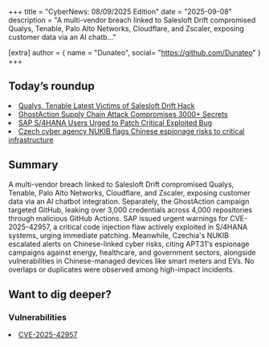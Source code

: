 +++
  title = "CyberNews: 08/09/2025 Edition"
  date = "2025-09-08"
  description = "A multi-vendor breach linked to Salesloft Drift compromised Qualys, Tenable, Palo Alto Networks, Cloudflare, and Zscaler, exposing customer data via an AI chatb..."

  [extra]
  author = { name = "Dunateo", social= "https://github.com/Dunateo" }
  +++
<html><body>
<h2>Today’s roundup</h2>
<li><a href='https://www.infosecurity-magazine.com/news/qualys-tenable-salesloft-drift-hack/'>Qualys, Tenable Latest Victims of Salesloft Drift Hack</a></li>
<li><a href='https://www.infosecurity-magazine.com/news/ghostaction-supply-chain-3000/'>GhostAction Supply Chain Attack Compromises 3000+ Secrets</a></li>
<li><a href='https://www.infosecurity-magazine.com/news/sap-s4hana-patch-critical/'>SAP S/4HANA Users Urged to Patch Critical Exploited Bug</a></li>
<li><a href='https://securityaffairs.com/181976/intelligence/czech-cyber-agency-nukib-flags-chinese-espionage-risks-to-critical-infrastructure.html'>Czech cyber agency NUKIB flags Chinese espionage risks to critical infrastructure</a></li>
<h2>Summary</h2>
<p>A multi-vendor breach linked to Salesloft Drift compromised Qualys, Tenable, Palo Alto Networks, Cloudflare, and Zscaler, exposing customer data via an AI chatbot integration. Separately, the GhostAction campaign targeted GitHub, leaking over 3,000 credentials across 4,000 repositories through malicious GitHub Actions. SAP issued urgent warnings for CVE-2025-42957, a critical code injection flaw actively exploited in S/4HANA systems, urging immediate patching. Meanwhile, Czechia's NUKIB escalated alerts on Chinese-linked cyber risks, citing APT31's espionage campaigns against energy, healthcare, and government sectors, alongside vulnerabilities in Chinese-managed devices like smart meters and EVs. No overlaps or duplicates were observed among high-impact incidents.</p>
<h2>Want to dig deeper?</h2>
<h3>Vulnerabilities</h3>
<li><a href='https://vulnerability.circl.lu/vuln/CVE-2025-42957'>CVE-2025-42957</a></li>
</body></html>